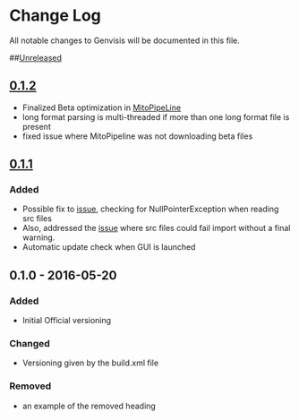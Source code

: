 # Change Log
All notable changes to Genvisis will be documented in this file.

##[Unreleased]

## [0.1.2]
- Finalized Beta optimization in [MitoPipeLine](https://github.com/npankrat/Genvisis/commits/master/src/cnv/manage/MitoPipeline.java)
- long format parsing is multi-threaded if more than one long format file is present
- fixed issue where MitoPipeline was not downloading beta files


## [0.1.1]
### Added

- Possible fix to [issue](https://github.com/npankrat/Genvisis/issues/8), checking for NullPointerException when reading src files
- Also, addressed the [issue](https://github.com/npankrat/Genvisis/issues/8) where src files could fail import without a final warning.
- Automatic update check when GUI is launched

## 0.1.0 - 2016-05-20
### Added
- Initial Official versioning
### Changed 
- Versioning given by the build.xml file
### Removed
- an example of the removed heading

 
[Unreleased]: https://github.com/npankrat/Genvisis/compare/v0.1.2...HEAD
[0.1.2]: https://github.com/npankrat/Genvisis/compare/v0.1.1...v0.1.2
[0.1.1]: https://github.com/npankrat/Genvisis/compare/v0.1.0...v0.1.1

